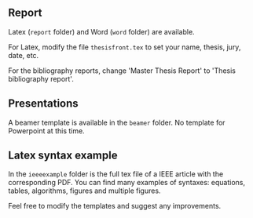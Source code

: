## Report

Latex (`report` folder) and Word (`word` folder) are available.

For Latex, modify the file `thesisfront.tex` to set your name, thesis, jury, date, etc.

For the bibliography reports, change 'Master Thesis Report' to 'Thesis bibliography report'.

## Presentations

A beamer template is available in the `beamer` folder. No template for Powerpoint at this time.

## Latex syntax example

In the `ieeeexample` folder is the full tex file of a IEEE article with the corresponding PDF. You can find many examples of syntaxes: equations, tables, algorithms, figures and multiple figures.


Feel free to modify the templates and suggest any improvements.
